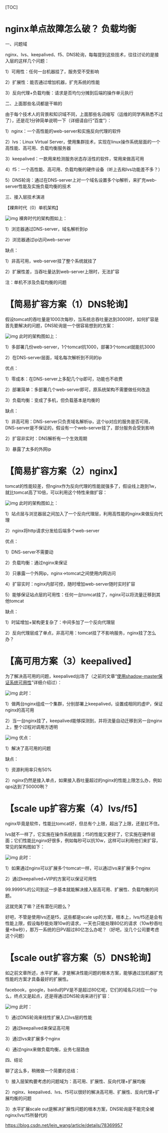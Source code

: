 [TOC]



# nginx单点故障怎么破？ 负载均衡



一、问题域

nginx、lvs、keepalived、f5、DNS轮询，每每提到这些技术，往往讨论的是接入层的这样几个问题：

1）可用性：任何一台机器挂了，服务受不受影响

2）扩展性：能否通过增加机器，扩充系统的性能

3）反向代理+负载均衡：请求是否均匀分摊到后端的操作单元执行

 

二、上面那些名词都是干嘛的

由于每个技术人的背景和知识域不同，上面那些名词缩写（运维的同学再熟悉不过了），还是花1分钟简单说明一下（详细请自行“百度”）：

1）nginx：一个高性能的web-server和实施反向代理的软件

2）lvs：Linux Virtual Server，使用集群技术，实现在linux操作系统层面的一个高性能、高可用、负载均衡服务器

3）keepalived：一款用来检测服务状态存活性的软件，常用来做高可用

4）f5：一个高性能、高可用、负载均衡的硬件设备（听上去和lvs功能差不多？）

5）DNS轮询：通过在DNS-server上对一个域名设置多个ip解析，来扩充web-server性能及实施负载均衡的技术

 

三、接入层技术演进

【裸奔时代（0）单机架构】

![img](image-201804211105/946550-20170811095750808-697270524.png)
裸奔时代的架构图如上：

1）浏览器通过DNS-server，域名解析到ip

2）浏览器通过ip访问web-server

缺点：

1）非高可用，web-server挂了整个系统就挂了

2）扩展性差，当吞吐量达到web-server上限时，无法扩容

注：单机不涉及负载均衡的问题

 

# 【简易扩容方案（1）DNS轮询】

假设tomcat的吞吐量是1000次每秒，当系统总吞吐量达到3000时，如何扩容是首先要解决的问题，DNS轮询是一个很容易想到的方案：

![img](image-201804211105/946550-20170811095757480-2046162982.png)
此时的架构图如上：

1）多部署几份web-server，1个tomcat抗1000，部署3个tomcat就能抗3000

2）在DNS-server层面，域名每次解析到不同的ip

优点：

1）零成本：在DNS-server上多配几个ip即可，功能也不收费

2）部署简单：多部署几个web-server即可，原系统架构不需要做任何改造

3）负载均衡：变成了多机，但负载基本是均衡的

缺点：

1）非高可用：DNS-server只负责域名解析ip，这个ip对应的服务是否可用，DNS-server是不保证的，假设有一个web-server挂了，部分服务会受到影响

2）扩容非实时：DNS解析有一个生效周期

3）暴露了太多的外网ip

 

# 【简易扩容方案（2）nginx】

tomcat的性能较差，但nginx作为反向代理的性能就强多了，假设线上跑到1w，就比tomcat高了10倍，可以利用这个特性来做扩容：

![img](https://blog.csdn.net/lein_wang/article/details/78369957)
此时的架构图如上：

1）站点层与浏览器层之间加入了一个反向代理层，利用高性能的nginx来做反向代理

2）nginx将http请求分发给后端多个web-server

优点：

1）DNS-server不需要动

2）负载均衡：通过nginx来保证

3）只暴露一个外网ip，nginx->tomcat之间使用内网访问

4）扩容实时：nginx内部可控，随时增加web-server随时实时扩容

5）能够保证站点层的可用性：任何一台tomcat挂了，nginx可以将流量迁移到其他tomcat

缺点：

1）时延增加+架构更复杂了：中间多加了一个反向代理层

2）反向代理层成了单点，非高可用：tomcat挂了不影响服务，nginx挂了怎么办？

 

# 【高可用方案（3）keepalived】

为了解决高可用的问题，keepalived出场了（之前的文章“[使用shadow-master保证系统可用性](http://mp.weixin.qq.com/s?__biz=MjM5ODYxMDA5OQ==&mid=2651959480&idx=1&sn=337bd74410a6bef616128fd17abd08a8&scene=21#wechat_redirect)”详细介绍过）：

![img](image-201804211105/946550-20170811095809277-961447837.jpg)
此时：

1）做两台nginx组成一个集群，分别部署上keepalived，设置成相同的虚IP，保证nginx的高可用

2）当一台nginx挂了，keepalived能够探测到，并将流量自动迁移到另一台nginx上，整个过程对调用方透明

![img](image-201804211105/946550-20170811095815730-1098038874.jpg)
优点：

1）解决了高可用的问题

缺点：

1）资源利用率只有50%

2）nginx仍然是接入单点，如果接入吞吐量超过的nginx的性能上限怎么办，例如qps达到了50000咧？

 

# 【scale up扩容方案（4）lvs/f5】

nginx毕竟是软件，性能比tomcat好，但总有个上限，超出了上限，还是扛不住。

lvs就不一样了，它实施在操作系统层面；f5的性能又更好了，它实施在硬件层面；它们性能比nginx好很多，例如每秒可以抗10w，这样可以利用他们来扩容，常见的架构图如下：

![img](image-201804211105/946550-20170811095822292-407369985.jpg)
此时：

1）如果通过nginx可以扩展多个tomcat一样，可以通过lvs来扩展多个nginx

2）通过keepalived+VIP的方案可以保证可用性

99.9999%的公司到这一步基本就能解决接入层高可用、扩展性、负载均衡的问题。

 

这就完美了嘛？还有潜在问题么？

好吧，不管是使用lvs还是f5，这些都是scale up的方案，根本上，lvs/f5还是会有性能上限，假设每秒能处理10w的请求，一天也只能处理80亿的请求（10w秒吞吐量*8w秒），那万一系统的日PV超过80亿怎么办呢？（好吧，没几个公司要考虑这个问题）

 

# 【scale out扩容方案（5）DNS轮询】

如之前文章所述，水平扩展，才是解决性能问题的根本方案，能够通过加机器扩充性能的方案才具备最好的扩展性。

facebook，google，baidu的PV是不是超过80亿呢，它们的域名只对应一个ip么，终点又是起点，还是得通过DNS轮询来进行扩容：

![img](https://blog.csdn.net/lein_wang/article/details/78369957)
此时：

1）通过DNS轮询来线性扩展入口lvs层的性能

2）通过keepalived来保证高可用

3）通过lvs来扩展多个nginx

4）通过nginx来做负载均衡，业务七层路由

 

四、结论

聊了这么多，稍微做一个简要的总结：

1）接入层架构要考虑的问题域为：高可用、扩展性、反向代理+扩展均衡

2）nginx、keepalived、lvs、f5可以很好的解决高可用、扩展性、反向代理+扩展均衡的问题

3）水平扩展scale out是解决扩展性问题的根本方案，DNS轮询是不能完全被nginx/lvs/f5所替代的





https://blog.csdn.net/lein_wang/article/details/78369957